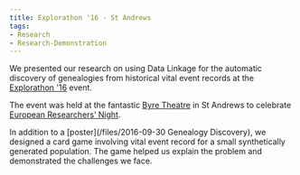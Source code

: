 ```yaml
---
title: Explorathon '16 - St Andrews
tags:
- Research
- Research-Demonstration
---
```


We presented our research on using Data Linkage for the automatic discovery of genealogies from historical vital event records at the [Explorathon '16](http://www.explorathon.co.uk/standrews) event.

The event was held at the fantastic [Byre Theatre](http://byretheatre.com/) in St Andrews to celebrate
[European Researchers’ Night](http://ec.europa.eu/research/researchersnight/index_en.htm).

In addition to a [poster](/files/2016-09-30 Genealogy Discovery), we designed a card game involving vital event record for a small synthetically generated population.
The game helped us explain the problem and demonstrated the challenges we face.

